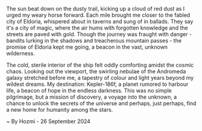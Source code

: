 
The sun beat down on the dusty trail, kicking up a cloud of red dust as I urged my weary horse forward. Each mile brought me closer to the fabled city of Eldoria, whispered about in taverns and sung of in ballads. They say it's a city of magic, where the air hums with forgotten knowledge and the streets are paved with gold. Though the journey was fraught with danger - bandits lurking in the shadows and treacherous mountain passes - the promise of Eldoria kept me going, a beacon in the vast, unknown wilderness. 

The cold, sterile interior of the ship felt oddly comforting amidst the cosmic chaos. Looking out the viewport, the swirling nebulae of the Andromeda galaxy stretched before me, a tapestry of colour and light years beyond my wildest dreams. My destination: Kepler-186f, a planet rumored to harbour life, a beacon of hope in the endless darkness. This was no simple pilgrimage, but a mission of discovery, a voyage into the unknown, a chance to unlock the secrets of the universe and perhaps, just perhaps, find a new home for humanity among the stars. 

~ By Hozmi - 26 September 2024
